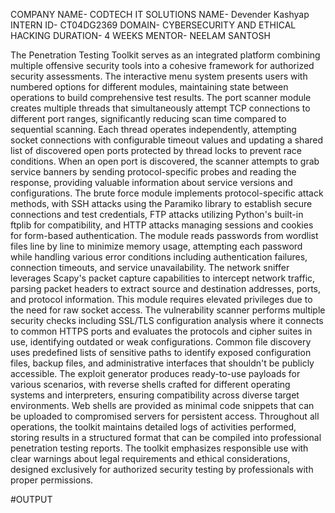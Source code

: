 COMPANY NAME- CODTECH IT SOLUTIONS
NAME- Devender Kashyap
INTERN ID- CT04DG2369
DOMAIN- CYBERSECURITY AND ETHICAL HACKING
DURATION- 4 WEEKS
MENTOR- NEELAM SANTOSH


The Penetration Testing Toolkit serves as an integrated platform combining multiple offensive security tools into a cohesive framework for authorized security assessments. The interactive menu system presents users with numbered options for different modules, maintaining state between operations to build comprehensive test results. The port scanner module creates multiple threads that simultaneously attempt TCP connections to different port ranges, significantly reducing scan time compared to sequential scanning. Each thread operates independently, attempting socket connections with configurable timeout values and updating a shared list of discovered open ports protected by thread locks to prevent race conditions. When an open port is discovered, the scanner attempts to grab service banners by sending protocol-specific probes and reading the response, providing valuable information about service versions and configurations. The brute force module implements protocol-specific attack methods, with SSH attacks using the Paramiko library to establish secure connections and test credentials, FTP attacks utilizing Python's built-in ftplib for compatibility, and HTTP attacks managing sessions and cookies for form-based authentication. The module reads passwords from wordlist files line by line to minimize memory usage, attempting each password while handling various error conditions including authentication failures, connection timeouts, and service unavailability. The network sniffer leverages Scapy's packet capture capabilities to intercept network traffic, parsing packet headers to extract source and destination addresses, ports, and protocol information. This module requires elevated privileges due to the need for raw socket access. The vulnerability scanner performs multiple security checks including SSL/TLS configuration analysis where it connects to common HTTPS ports and evaluates the protocols and cipher suites in use, identifying outdated or weak configurations. Common file discovery uses predefined lists of sensitive paths to identify exposed configuration files, backup files, and administrative interfaces that shouldn't be publicly accessible. The exploit generator produces ready-to-use payloads for various scenarios, with reverse shells crafted for different operating systems and interpreters, ensuring compatibility across diverse target environments. Web shells are provided as minimal code snippets that can be uploaded to compromised servers for persistent access. Throughout all operations, the toolkit maintains detailed logs of activities performed, storing results in a structured format that can be compiled into professional penetration testing reports. The toolkit emphasizes responsible use with clear warnings about legal requirements and ethical considerations, designed exclusively for authorized security testing by professionals with proper permissions.


#OUTPUT
